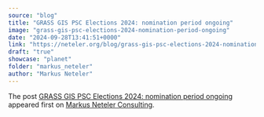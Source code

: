 ```yaml
---
source: "blog"
title: "GRASS GIS PSC Elections 2024: nomination period ongoing"
image: "grass-gis-psc-elections-2024-nomination-period-ongoing"
date: "2024-09-28T13:41:51+0000"
link: "https://neteler.org/blog/grass-gis-psc-elections-2024-nomination-period-ongoing/"
draft: "true"
showcase: "planet"
folder: "markus_neteler"
author: "Markus Neteler"
---
```


<p>The post <a href="https://neteler.org/blog/grass-gis-psc-elections-2024-nomination-period-ongoing/">GRASS GIS PSC Elections 2024: nomination period ongoing</a> appeared first on <a href="https://neteler.org">Markus Neteler Consulting</a>.</p>
